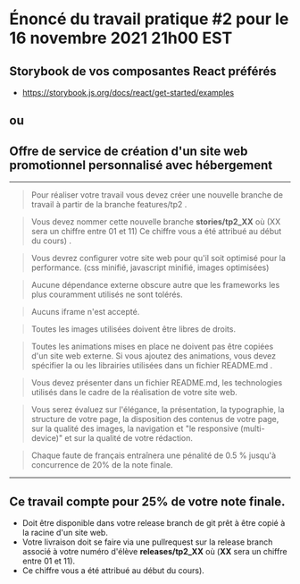 # Énoncé du travail pratique #2 pour le 16 novembre 2021 21h00 EST

## Storybook de vos composantes React préférés
- https://storybook.js.org/docs/react/get-started/examples


## ou

## Offre de service de création d'un site web promotionnel personnalisé avec hébergement

---

>   Pour réaliser votre travail vous devez créer une nouvelle branche de travail à partir de la branche features/tp2 .

>   Vous devez nommer cette nouvelle branche **stories/tp2_XX** où 
(XX sera un chiffre entre 01 et 11) Ce chiffre vous a été attribué au début du cours) .

>   

>   Vous devrez configurer votre site web pour qu'il soit optimisé pour la performance. (css minifié, javascript minifié, images optimisées)

>   Aucune dépendance externe obscure autre que les frameworks les plus couramment utilisés ne sont tolérés.

>   Aucuns iframe n'est accepté.

>   Toutes les images utilisées doivent être libres de droits.

>   Toutes les animations mises en place ne doivent pas être copiées d'un site web externe. Si vous ajoutez des animations, vous devez spécifier la ou les librairies utilisées dans un fichier README.md .

>   Vous devez présenter dans un fichier README.md, les technologies utilisés dans le cadre de la réalisation de votre site web.

>   Vous serez évaluez sur l'élégance, la présentation, la typographie, la structure de votre page, la disposition des contenus de votre page, sur la qualité des images, la navigation et "le responsive (multi-device)" et sur la qualité de votre rédaction.

>   Chaque faute de français entraînera une pénalité de 0.5 % jusqu'à concurrence de 20% de la note finale.

---

## Ce travail compte pour 25% de votre note finale.
-   Doit être disponible dans votre release branch de git prêt à être copié à la racine d'un site web.
-   Votre livraison doit se faire via une pullrequest sur la release branch associé à votre numéro d'élève **releases/tp2_XX** où 
(**XX** sera un chiffre entre 01 et 11).
- Ce chiffre vous a été attribué au début du cours).